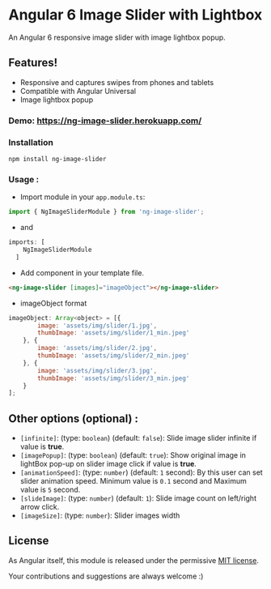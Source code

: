 # Angular 6 Image Slider with Lightbox

An Angular 6 responsive image slider with image lightbox popup.

## Features!

  - Responsive and captures swipes from phones and tablets
  - Compatible with Angular Universal
  - Image lightbox popup

### Demo: https://ng-image-slider.herokuapp.com/

### Installation

`npm install ng-image-slider`

### Usage :

 - Import module in your `app.module.ts`:
```js
import { NgImageSliderModule } from 'ng-image-slider';
```
 - and 
```js
imports: [
    NgImageSliderModule
  ]
```

 - Add component in your template file.
```html
<ng-image-slider [images]="imageObject"></ng-image-slider>
```

 - imageObject format
```js
imageObject: Array<object> = [{
        image: 'assets/img/slider/1.jpg',
        thumbImage: 'assets/img/slider/1_min.jpeg'
    }, {
        image: 'assets/img/slider/2.jpg',
        thumbImage: 'assets/img/slider/2_min.jpeg'
    }, {
        image: 'assets/img/slider/3.jpg',
        thumbImage: 'assets/img/slider/3_min.jpeg'
    }
];
```

## Other options (optional) :
 - `[infinite]`: (type: `boolean`) (default: `false`): Slide image slider infinite if value is **true**.
 - `[imagePopup]`: (type: `boolean`) (default: `true`): Show original image in lightBox pop-up on slider image click if value is **true**.
 - `[animationSpeed]`: (type: `number`) (default: `1` second): By this user can set slider animation speed. Minimum value is `0.1` second and Maximum value is `5` second.
 - `[slideImage]`: (type: `number`) (default: `1`): Slide image count on left/right arrow click.
 - `[imageSize]`: (type: `number`): Slider images width

## License
As Angular itself, this module is released under the permissive [MIT license](http://revolunet.mit-license.org). 

Your contributions and suggestions are always welcome :)